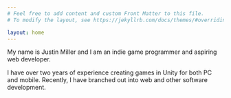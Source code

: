 ```yaml
---
# Feel free to add content and custom Front Matter to this file.
# To modify the layout, see https://jekyllrb.com/docs/themes/#overriding-theme-defaults

layout: home
---
```


My name is Justin Miller and I am an indie game programmer and aspiring web developer.

I have over two years of experience creating games in Unity for both PC and mobile. Recently, I have branched out into web and other software development.

